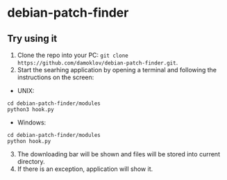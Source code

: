 # debian-patch-finder
## Try using it
1. Clone the repo into your PC: `git clone https://github.com/damoklov/debian-patch-finder.git`.
2. Start the searhing application by opening a terminal and following the instructions on the screen: 
  * UNIX:
  ```
  cd debian-patch-finder/modules
  python3 hook.py
  ```
  * Windows:
  ```
  cd debian-patch-finder/modules
  python hook.py
  ```
3. The downloading bar will be shown and files will be stored into current directory.
4. If there is an exception, application will show it.
